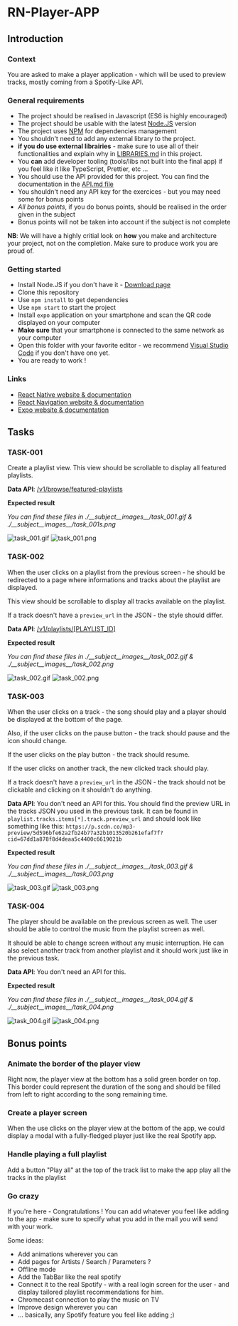 # RN-Player-APP

## Introduction

### Context

You are asked to make a player application - which will be used to preview tracks, mostly coming from a Spotify-Like API.

### General requirements

- The project should be realised in Javascript (ES6 is highly encouraged)
- The project should be usable with the latest [Node.JS](https://nodejs.org) version
- The project uses [NPM](https://www.npmjs.com/) for dependencies management
- You shouldn't need to add any external library to the project.
- **if you do use external librairies** - make sure to use all of their functionalities and explain why in [LIBRARIES.md](./LIBRARIES.md) in this project.
- You **can** add developer tooling (tools/libs not built into the final app) if you feel like it like TypeScript, Prettier, etc ...
- You should use the API provided for this project. You can find the documentation in the [API.md file](./API.md)
- You shouldn't need any API key for the exercices - but you may need some for bonus points
- *All bonus points*, if you do bonus points, should be realised in the order given in the subject
- Bonus points will not be taken into account if the subject is not complete

**NB**: We will have a highly critial look on **how** you make and architecture your project, not on the completion. Make sure to produce work you are proud of.

### Getting started

- Install Node.JS if you don't have it - [Download page](https://nodejs.org/en/download)
- Clone this repository
- Use `npm install` to get dependencies
- Use `npm start` to start the project
- Install `expo` application on your smartphone and scan the QR code displayed on your computer
- **Make sure** that your smartphone is connected to the same network as your computer
- Open this folder with your favorite editor - we recommend [Visual Studio Code](https://code.visualstudio.com/) if you don't have one yet.
- You are ready to work !

### Links

- [React Native website & documentation](https://facebook.github.io/react-native/)
- [React Navigation website & documentation](https://reactnavigation.org/)
- [Expo website & documentation](http://expo.io)

## Tasks

### TASK-001

Create a playlist view. This view should be scrollable to display all featured playlists.

**Data API**: [/v1/browse/featured-playlists](https://afternoon-waters-49321.herokuapp.com/v1/browse/featured-playlists)

**Expected result**

*You can find these files in ./\_\_subject\_\_images\_\_/task_001.gif & ./\_\_subject\_\_images\_\_/task_001s.png*

![task_001.gif](./__subject__images__/task_001.gif) ![task_001.png](./__subject__images__/task_001.png)

### TASK-002

When the user clicks on a playlist from the previous screen - he should be redirected to a page where informations and tracks about the playlist are displayed.

This view should be scrollable to display all tracks available on the playlist.

If a track doesn't have a `preview_url` in the JSON - the style should differ.

**Data API**: [/v1/playlists/[PLAYLIST_ID]](https://afternoon-waters-49321.herokuapp.com/v1/playlists/37i9dQZF1DWZd79rJ6a7lp)

**Expected result**

*You can find these files in ./\_\_subject\_\_images\_\_/task_002.gif & ./\_\_subject\_\_images\_\_/task_002.png*

![task_002.gif](./__subject__images__/task_002.gif) ![task_002.png](./__subject__images__/task_002.png)

### TASK-003

When the user clicks on a track - the song should play and a player should be displayed at the bottom of the page.

Also, if the user clicks on the pause button - the track should pause and the icon should change.

If the user clicks on the play button - the track should resume.

If the user clicks on another track, the new clicked track should play.

If a track doesn't have a `preview_url` in the JSON - the track should not be clickable and clicking on it shouldn't do anything.

**Data API**: You don't need an API for this. You should find the preview URL in the tracks JSON you used in the previous task. It can be found in `playlist.tracks.items[*].track.preview_url` and should look like something like this: `https://p.scdn.co/mp3-preview/5d596bfe62a2fb24b77a32b1013520b261efaf7f?cid=67dd1a878f8d4deaa5c4400c6619021b`

**Expected result**

*You can find these files in ./\_\_subject\_\_images\_\_/task_003.gif & ./\_\_subject\_\_images\_\_/task_003.png*

![task_003.gif](./__subject__images__/task_003.gif) ![task_003.png](./__subject__images__/task_003.png)

### TASK-004

The player should be available on the previous screen as well. The user should be able to control the music from the playlist screen as well.

It should be able to change screen without any music interruption. He can also select another track from another playlist and it should work just like in the previous task.

**Data API**: You don't need an API for this.

**Expected result**

*You can find these files in ./\_\_subject\_\_images\_\_/task_004.gif & ./\_\_subject\_\_images\_\_/task_004.png*

![task_004.gif](./__subject__images__/task_004.gif) ![task_004.png](./__subject__images__/task_004.png)

## Bonus points

### Animate the border of the player view

Right now, the player view at the bottom has a solid green border on top. This border could represent the duration of the song and should be filled from left to right according to the song remaining time.

### Create a player screen

When the use clicks on the player view at the bottom of the app, we could display a modal with a fully-fledged player just like the real Spotify app.

### Handle playing a full playlist

Add a button "Play all" at the top of the track list to make the app play all the tracks in the playlist

### Go crazy

If you're here - Congratulations ! You can add whatever you feel like adding to the app - make sure to specify what you add in the mail you will send with your work.

Some ideas:
- Add animations wherever you can
- Add pages for Artists / Search / Parameters ?
- Offline mode
- Add the TabBar like the real spotify
- Connect it to the real Spotify - with a real login screen for the user - and display tailored playlist recommendations for him.
- Chromecast connection to play the music on TV
- Improve design wherever you can
- ... basically, any Spotify feature you feel like adding ;)
